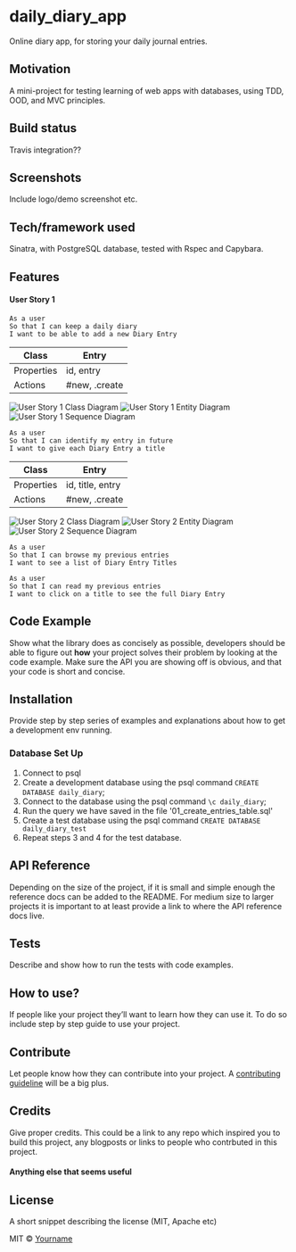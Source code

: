 # daily_diary_app
Online diary app, for storing your daily journal entries.

## Motivation
A mini-project for testing learning of web apps with databases, using TDD, OOD, and MVC principles.

## Build status
Travis integration??

## Screenshots
Include logo/demo screenshot etc.

## Tech/framework used
Sinatra, with PostgreSQL database, tested with Rspec and Capybara.

## Features
#### User Story 1
```
As a user
So that I can keep a daily diary
I want to be able to add a new Diary Entry
```
|Class | Entry |
|---|---|
|Properties| id, entry|
|Actions| #new, .create |

![User Story 1 Class Diagram](https://github.com/chriswhitehouse/daily_diary_app/blob/main/diagrams/user_story_1/class.svg)
![User Story 1 Entity Diagram](https://github.com/chriswhitehouse/daily_diary_app/blob/main/diagrams/user_story_1/entity.svg)
![User Story 1 Sequence Diagram](https://github.com/chriswhitehouse/daily_diary_app/blob/main/diagrams/user_story_1/sequence.svg)


```
As a user
So that I can identify my entry in future
I want to give each Diary Entry a title
```
|Class | Entry |
|---|---|
|Properties| id, title, entry|
|Actions| #new, .create |

![User Story 2 Class Diagram](https://github.com/chriswhitehouse/daily_diary_app/blob/main/diagrams/user_story_2/class.svg)
![User Story 2 Entity Diagram](https://github.com/chriswhitehouse/daily_diary_app/blob/main/diagrams/user_story_2/entity.svg)
![User Story 2 Sequence Diagram](https://github.com/chriswhitehouse/daily_diary_app/blob/main/diagrams/user_story_2/sequence.svg)
```
As a user
So that I can browse my previous entries
I want to see a list of Diary Entry Titles
```

```
As a user
So that I can read my previous entries
I want to click on a title to see the full Diary Entry
```



## Code Example
Show what the library does as concisely as possible, developers should be able to figure out **how** your project solves their problem by looking at the code example. Make sure the API you are showing off is obvious, and that your code is short and concise.

## Installation
Provide step by step series of examples and explanations about how to get a development env running.

### Database Set Up
1. Connect to psql
2. Create a development database using the psql command `CREATE DATABASE daily_diary`;
3. Connect to the database using the psql command `\c daily_diary`;
4. Run the query we have saved in the file '01_create_entries_table.sql'
5. Create a test database using the psql command `CREATE DATABASE daily_diary_test`
6. Repeat steps 3 and 4 for the test database.

## API Reference

Depending on the size of the project, if it is small and simple enough the reference docs can be added to the README. For medium size to larger projects it is important to at least provide a link to where the API reference docs live.

## Tests
Describe and show how to run the tests with code examples.

## How to use?
If people like your project they’ll want to learn how they can use it. To do so include step by step guide to use your project.

## Contribute

Let people know how they can contribute into your project. A [contributing guideline](https://github.com/zulip/zulip-electron/blob/master/CONTRIBUTING.md) will be a big plus.

## Credits
Give proper credits. This could be a link to any repo which inspired you to build this project, any blogposts or links to people who contrbuted in this project.

#### Anything else that seems useful

## License
A short snippet describing the license (MIT, Apache etc)

MIT © [Yourname]()
